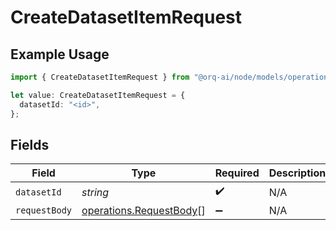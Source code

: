 # CreateDatasetItemRequest

## Example Usage

```typescript
import { CreateDatasetItemRequest } from "@orq-ai/node/models/operations";

let value: CreateDatasetItemRequest = {
  datasetId: "<id>",
};
```

## Fields

| Field                                                              | Type                                                               | Required                                                           | Description                                                        |
| ------------------------------------------------------------------ | ------------------------------------------------------------------ | ------------------------------------------------------------------ | ------------------------------------------------------------------ |
| `datasetId`                                                        | *string*                                                           | :heavy_check_mark:                                                 | N/A                                                                |
| `requestBody`                                                      | [operations.RequestBody](../../models/operations/requestbody.md)[] | :heavy_minus_sign:                                                 | N/A                                                                |